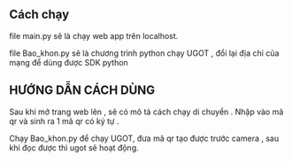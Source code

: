 <h2>Cách chạy</h2>

file main.py sẽ là chạy web app trên localhost.

file Bao_khon.py sẽ là chương trình python chạy UGOT , đổi lại địa chỉ của mạng để dùng được SDK python

<h2>HƯỚNG DẪN CÁCH DÙNG</h2>

Sau khi mở trang web lên , sẽ có mô tả cách chạy di chuyển . Nhập vào mã qr và sinh ra 1 mã qr có ký tự .

Chạy Bao_khon.py để chạy UGOT, đưa mã qr tạo được trước camera , sau khi đọc được thì ugot sẽ hoạt động.
